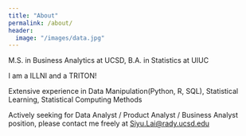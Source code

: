 ```yaml
---
title: "About"
permalink: /about/
header:
  image: "/images/data.jpg"
---
```


M.S. in Business Analytics at UCSD, B.A. in Statistics at UIUC

I am a ILLNI and a TRITON!

Extensive experience in Data Manipulation(Python, R, SQL), Statistical Learning, Statistical Computing Methods

Actively seeking for Data Analyst / Product Analyst / Business Analyst position, please contact me freely at Siyu.Lai@rady.ucsd.edu
